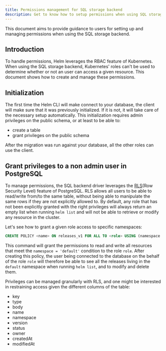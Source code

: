 ```yaml
---
title: Permissions management for SQL storage backend
description: Get to know how to setup permissions when using SQL storage backend.
---
```


This document aims to provide guidance to users for setting up and managing
permissions when using the SQL storage backend.

## Introduction

To handle permissions, Helm leverages the RBAC feature of Kubernetes. When using
the SQL storage backend, Kubernetes' roles can't be used to determine whether or
not an user can access a given resource. This document shows how to create and
manage these permissions.

## Initialization

The first time the Helm CLI will make connect to your database, the client will
make sure that it was previously initialized. If it is not, it will take care of
the necessary setup automatically. This initialization requires admin privileges
on the public schema, or at least to be able to:

* create a table
* grant privileges on the public schema

After the migration was run against your database, all the other roles can use
the client.

## Grant privileges to a non admin user in PostgreSQL

To manage permissions, the SQL backend driver leverages the
[RLS](https://www.postgresql.org/docs/9.5/ddl-rowsecurity.html)(Row Security
Level) feature of PostgreSQL. RLS allows all users to be able to read/write
from/to the same table, without being able to manipulate the same rows if they
are not explicitly allowed to. By default, any role that has not been
explicitly granted with the right privileges will always return an empty list
when running `helm list` and will not be able to retrieve or modify any resource
in the cluster.

Let's see how to grant a given role access to specific namespaces:

```sql
CREATE POLICY <name> ON releases_v1 FOR ALL TO <role> USING (namespace = 'default');
```

This command will grant the permissions to read and write all resources that
meet the `namespace = 'default'` condition to the role `role`. After creating
this policy, the user being connected to the database on the behalf of the role
`role` will therefore be able to see all the releases living in the `default`
namespace when running `helm list`, and to modify and delete them.

Privileges can be managed granularly with RLS, and one might be interested in
restraining access given the different columns of the table:
* key
* type
* body
* name
* namespace
* version
* status
* owner
* createdAt
* modifiedAt
